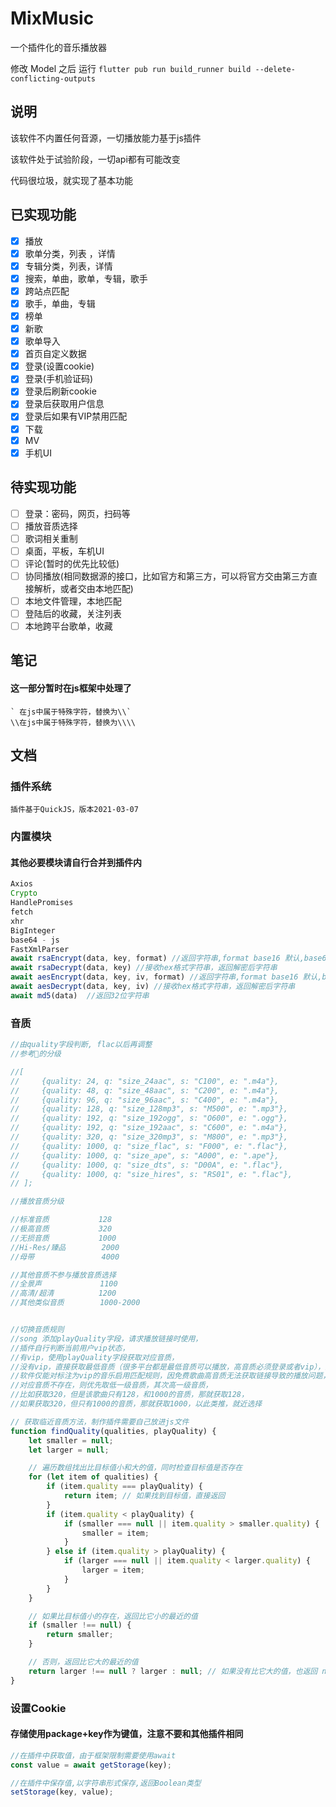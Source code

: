 # MixMusic

一个插件化的音乐播放器

修改 Model 之后 运行 ```flutter pub run build_runner build --delete-conflicting-outputs```

## 说明

该软件不内置任何音源，一切播放能力基于js插件

该软件处于试验阶段，一切api都有可能改变

代码很垃圾，就实现了基本功能

## 已实现功能

- [x] 播放
- [x] 歌单分类，列表 ，详情
- [x] 专辑分类，列表，详情
- [x] 搜索，单曲，歌单，专辑，歌手
- [x] 跨站点匹配
- [x] 歌手，单曲，专辑
- [x] 榜单
- [x] 新歌
- [x] 歌单导入
- [x] 首页自定义数据
- [x] 登录(设置cookie)
- [x] 登录(手机验证码)
- [x] 登录后刷新cookie
- [x] 登录后获取用户信息
- [x] 登录后如果有VIP禁用匹配
- [x] 下载
- [x] MV
- [x] 手机UI

## 待实现功能

- [ ] 登录：密码，网页，扫码等
- [ ] 播放音质选择
- [ ] 歌词相关重制
- [ ] 桌面，平板，车机UI
- [ ] 评论(暂时的优先比较低)
- [ ] 协同播放(相同数据源的接口，比如官方和第三方，可以将官方交由第三方直接解析，或者交由本地匹配)
- [ ] 本地文件管理，本地匹配
- [ ] 登陆后的收藏，关注列表
- [ ] 本地跨平台歌单，收藏

## 笔记

#### 这一部分暂时在js框架中处理了

 ```
 ` 在js中属于特殊字符，替换为\\`
 \\在js中属于特殊字符，替换为\\\\
 ```

## 文档

### 插件系统

```
插件基于QuickJS，版本2021-03-07

```

### 内置模块

#### 其他必要模块请自行合并到插件内

```js
Axios
Crypto
HandlePromises
fetch
xhr
BigInteger
base64 - js
FastXmlParser
await rsaEncrypt(data, key, format) //返回字符串,format base16 默认,base64
await rsaDecrypt(data, key) //接收hex格式字符串，返回解密后字符串
await aesEncrypt(data, key, iv, format) //返回字符串,format base16 默认,base64
await aesDecrypt(data, key, iv) //接收hex格式字符串，返回解密后字符串
await md5(data)  //返回32位字符串
```

### 音质

```js
//由quality字段判断, flac以后再调整
//参考🐧的分级

//[
//     {quality: 24, q: "size_24aac", s: "C100", e: ".m4a"},
//     {quality: 48, q: "size_48aac", s: "C200", e: ".m4a"},
//     {quality: 96, q: "size_96aac", s: "C400", e: ".m4a"},
//     {quality: 128, q: "size_128mp3", s: "M500", e: ".mp3"},
//     {quality: 192, q: "size_192ogg", s: "O600", e: ".ogg"},
//     {quality: 192, q: "size_192aac", s: "C600", e: ".m4a"},
//     {quality: 320, q: "size_320mp3", s: "M800", e: ".mp3"},
//     {quality: 1000, q: "size_flac", s: "F000", e: ".flac"},
//     {quality: 1000, q: "size_ape", s: "A000", e: ".ape"},
//     {quality: 1000, q: "size_dts", s: "D00A", e: ".flac"},
//     {quality: 1000, q: "size_hires", s: "RS01", e: ".flac"},
// ];

//播放音质分级

//标准音质           128
//极高音质           320
//无损音质           1000
//Hi-Res/臻品        2000
//母带               4000

//其他音质不参与播放音质选择
//全景声             1100
//高清/超清          1200
//其他类似音质        1000-2000


//切换音质规则
//song 添加playQuality字段，请求播放链接时使用，
//插件自行判断当前用户vip状态，
//有vip，使用playQuality字段获取对应音质，
//没有vip，直接获取最低音质（很多平台都是最低音质可以播放，高音质必须登录或者vip），这个vip规则自行把握
//软件仅能对标注为vip的音乐启用匹配规则，因免费歌曲高音质无法获取链接导致的播放问题，表现为无法播放
//对应音质不存在，则优先取低一级音质，其次高一级音质，
//比如获取320，但是该歌曲只有128，和1000的音质，那就获取128，
//如果获取320，但只有1000的音质，那就获取1000，以此类推，就近选择

// 获取临近音质方法，制作插件需要自己放进js文件
function findQuality(qualities, playQuality) {
    let smaller = null;
    let larger = null;

    // 遍历数组找出比目标值小和大的值，同时检查目标值是否存在
    for (let item of qualities) {
        if (item.quality === playQuality) {
            return item; // 如果找到目标值，直接返回
        }
        if (item.quality < playQuality) {
            if (smaller === null || item.quality > smaller.quality) {
                smaller = item;
            }
        } else if (item.quality > playQuality) {
            if (larger === null || item.quality < larger.quality) {
                larger = item;
            }
        }
    }

    // 如果比目标值小的存在，返回比它小的最近的值
    if (smaller !== null) {
        return smaller;
    }

    // 否则，返回比它大的最近的值
    return larger !== null ? larger : null; // 如果没有比它大的值，也返回 null
}

```

### 设置Cookie

#### 存储使用package+key作为键值，注意不要和其他插件相同

```js
//在插件中获取值，由于框架限制需要使用await
const value = await getStorage(key);

//在插件中保存值,以字符串形式保存,返回Boolean类型
setStorage(key, value);
```
